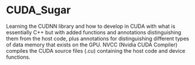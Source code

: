 # CUDA_Sugar
Learning the CUDNN library and how to develop in CUDA with what is essentially C++ but with added functions and annotations distinguishing them from the host code, plus annotations for distinguishing different types of data memory that exists on the GPU. NVCC (Nvidia CUDA Compiler) compiles the CUDA source files (.cu) containing the host code and device functions.

